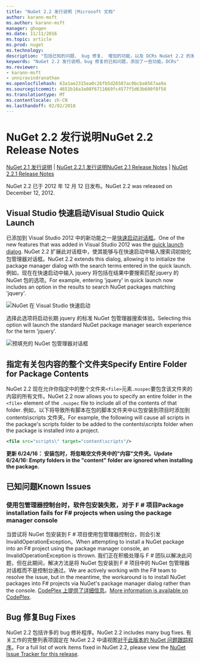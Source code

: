 ```yaml
---
title: "NuGet 2.2 发行说明 |Microsoft 文档"
author: karann-msft
ms.author: karann-msft
manager: ghogen
ms.date: 11/11/2016
ms.topic: article
ms.prod: nuget
ms.technology: 
description: "包括已知的问题、 bug 修复、 增加的功能，以及 DCRs NuGet 2.2 的发行说明。"
keywords: "NuGet 2.2 发行说明，bug 修复的已知问题，添加了一些功能，DCRs"
ms.reviewer:
- karann-msft
- unniravindranathan
ms.openlocfilehash: 63a1ae2315ea0c26fb5d26507ac0bcba8567aa9a
ms.sourcegitcommit: 4651b16a3a08f6711669fc4577f5d63b600f8f58
ms.translationtype: MT
ms.contentlocale: zh-CN
ms.lasthandoff: 02/02/2018
---
```

# <a name="nuget-22-release-notes"></a><span data-ttu-id="a6cd1-104">NuGet 2.2 发行说明</span><span class="sxs-lookup"><span data-stu-id="a6cd1-104">NuGet 2.2 Release Notes</span></span>

<span data-ttu-id="a6cd1-105">[NuGet 2.1 发行说明](../release-notes/nuget-2.1.md) | [NuGet 2.2.1 发行说明](../release-notes/nuget-2.2.1.md)</span><span class="sxs-lookup"><span data-stu-id="a6cd1-105">[NuGet 2.1 Release Notes](../release-notes/nuget-2.1.md) | [NuGet 2.2.1 Release Notes](../release-notes/nuget-2.2.1.md)</span></span>

<span data-ttu-id="a6cd1-106">NuGet 2.2 已于 2012 年 12 月 12 日发布。</span><span class="sxs-lookup"><span data-stu-id="a6cd1-106">NuGet 2.2 was released on December 12, 2012.</span></span>

## <a name="visual-studio-quick-launch"></a><span data-ttu-id="a6cd1-107">Visual Studio 快速启动</span><span class="sxs-lookup"><span data-stu-id="a6cd1-107">Visual Studio Quick Launch</span></span>
<span data-ttu-id="a6cd1-108">已添加到 Visual Studio 2012 中的新功能之一是[快速启动对话框](/visualstudio/ide/reference/quick-launch-environment-options-dialog-box)。</span><span class="sxs-lookup"><span data-stu-id="a6cd1-108">One of the new features that was added in Visual Studio 2012 was the [quick launch dialog](/visualstudio/ide/reference/quick-launch-environment-options-dialog-box).</span></span> <span data-ttu-id="a6cd1-109">NuGet 2.2 扩展此对话框中，使其能够与在快速启动中输入搜索词初始化包管理器对话框。</span><span class="sxs-lookup"><span data-stu-id="a6cd1-109">NuGet 2.2 extends this dialog, allowing it to initialize the package manager dialog with the search terms entered in the quick launch.</span></span> <span data-ttu-id="a6cd1-110">例如，现在在快速启动中输入 jquery 将包括在结果中要搜索匹配 jquery 的 NuGet 包的选项。</span><span class="sxs-lookup"><span data-stu-id="a6cd1-110">For example, entering 'jquery' in quick launch now includes an option in the results to search NuGet packages matching 'jquery'.</span></span>

![NuGet 在 Visual Studio 快速启动](./media/quick-launch.png)

<span data-ttu-id="a6cd1-112">选择此选项将启动长期 jquery 的标准 NuGet 包管理器搜索体验。</span><span class="sxs-lookup"><span data-stu-id="a6cd1-112">Selecting this option will launch the standard NuGet package manager search experience for the term 'jquery'.</span></span>

![预填充的 NuGet 包管理器对话框](./media/pkg-mgr-search-from-quick-launch.png)

## <a name="specify-entire-folder-for-package-contents"></a><span data-ttu-id="a6cd1-114">指定有关包内容的整个文件夹</span><span class="sxs-lookup"><span data-stu-id="a6cd1-114">Specify Entire Folder for Package Contents</span></span>
<span data-ttu-id="a6cd1-115">NuGet 2.2 现在允许你指定中的整个文件夹`<file>`元素`.nuspec`要包含该文件夹的内容的所有文件。</span><span class="sxs-lookup"><span data-stu-id="a6cd1-115">NuGet 2.2 now allows you to specify an entire folder in the `<file>` element of the `.nuspec` file to include all of the contents of that folder.</span></span> <span data-ttu-id="a6cd1-116">例如，以下将导致所有脚本在包的脚本文件夹中以包安装到项目时添加到 contents\scripts 文件夹。</span><span class="sxs-lookup"><span data-stu-id="a6cd1-116">For example, the following will cause all scripts in the package's scripts folder to be added to the contents\scripts folder when the package is installed into a project.</span></span>

```xml
<file src="scripts\" target="content\scripts"/>
```

<span data-ttu-id="a6cd1-117">**更新 6/24/16： 安装包时，将忽略空文件夹中的"内容"文件夹。**</span><span class="sxs-lookup"><span data-stu-id="a6cd1-117">**Update 6/24/16: Empty folders in the "content" folder are ignored when installing the package.**</span></span>

## <a name="known-issues"></a><span data-ttu-id="a6cd1-118">已知问题</span><span class="sxs-lookup"><span data-stu-id="a6cd1-118">Known Issues</span></span>

### <a name="package-installation-fails-for-f-projects-when-using-the-package-manager-console"></a><span data-ttu-id="a6cd1-119">使用包管理器控制台时，软件包安装失败，对于 F # 项目</span><span class="sxs-lookup"><span data-stu-id="a6cd1-119">Package installation fails for F# projects when using the package manager console</span></span>
<span data-ttu-id="a6cd1-120">当尝试将 NuGet 包安装到 F # 项目使用包管理器控制台，则会引发 InvalidOperationException。</span><span class="sxs-lookup"><span data-stu-id="a6cd1-120">When attempting to install a NuGet package into an F# project using the package manager console, an InvalidOperationException is thrown.</span></span> <span data-ttu-id="a6cd1-121">我们正在积极处理与 F # 团队以解决此问题，但在此期间，解决方法是将 NuGet 包安装到 F # 项目中的 NuGet 包管理器对话框而不是控制台通过。</span><span class="sxs-lookup"><span data-stu-id="a6cd1-121">We are actively working with the F# team to resolve the issue, but in the meantime, the workaround is to install NuGet packages into F# projects via NuGet's package manager dialog rather than the console.</span></span> <span data-ttu-id="a6cd1-122">[CodePlex 上提供了详细信息](http://nuget.codeplex.com/workitem/2873)。</span><span class="sxs-lookup"><span data-stu-id="a6cd1-122">[More information is available on CodePlex](http://nuget.codeplex.com/workitem/2873).</span></span>


## <a name="bug-fixes"></a><span data-ttu-id="a6cd1-123">Bug 修复</span><span class="sxs-lookup"><span data-stu-id="a6cd1-123">Bug Fixes</span></span>
<span data-ttu-id="a6cd1-124">NuGet 2.2 包括许多的 bug 修补程序。</span><span class="sxs-lookup"><span data-stu-id="a6cd1-124">NuGet 2.2 includes many bug fixes.</span></span> <span data-ttu-id="a6cd1-125">有关工作的完整列表项固定在 NuGet 2.2 中请视图[对于此版本的 NuGet 问题跟踪程序](http://nuget.codeplex.com/workitem/list/advanced?keyword=&status=Closed&type=All&priority=All&release=NuGet%202.2&assignedTo=All&component=All&sortField=LastUpdatedDate&sortDirection=Descending&page=0)。</span><span class="sxs-lookup"><span data-stu-id="a6cd1-125">For a full list of work items fixed in NuGet 2.2, please view the [NuGet Issue Tracker for this release](http://nuget.codeplex.com/workitem/list/advanced?keyword=&status=Closed&type=All&priority=All&release=NuGet%202.2&assignedTo=All&component=All&sortField=LastUpdatedDate&sortDirection=Descending&page=0).</span></span>
